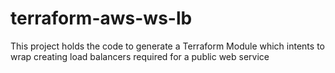 # terraform-aws-ws-lb
This project holds the code to generate a Terraform Module which intents to wrap creating load balancers required for a public web service
